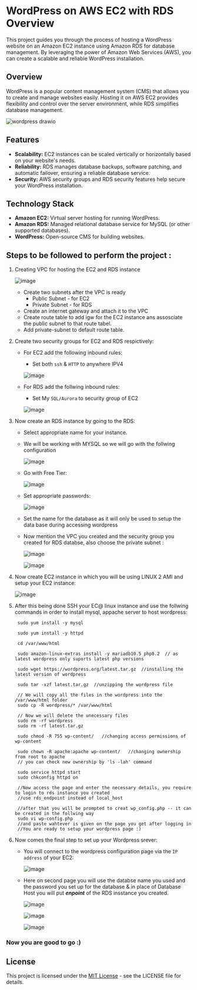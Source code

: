 # WordPress on AWS EC2 with RDS Overview

This project guides you through the process of hosting a WordPress website on an Amazon EC2 instance using Amazon RDS for database management. By leveraging the power of Amazon Web Services (AWS), you can create a scalable and reliable WordPress installation.

## Overview

WordPress is a popular content management system (CMS) that allows you to create and manage websites easily. Hosting it on AWS EC2 provides flexibility and control over the server environment, while RDS simplifies database management.

![wordpress drawio](https://github.com/Divyam-Pandit/AWS-Projects/assets/100858214/989b8361-8635-4009-b97d-3c6479a1cef0)


## Features

* **Scalability:** EC2 instances can be scaled vertically or horizontally based on your website's needs.
* **Reliability:** RDS manages database backups, software patching, and automatic failover, ensuring a reliable database service.
* **Security:** AWS security groups and RDS security features help secure your WordPress installation.

## Technology Stack

* **Amazon EC2:** Virtual server hosting for running WordPress.
* **Amazon RDS:** Managed relational database service for MySQL (or other supported databases).
* **WordPress:** Open-source CMS for building websites.


## Steps to be followed to perform the project :
1. Creating VPC for hosting the EC2 and RDS instance
   
   ![image](https://github.com/Divyam-Pandit/AWS-Projects/assets/100858214/2b5bb30f-5b27-4249-81ff-4365468b3230)
   
   * Create two subnets after the VPC is ready
     * Public Subnet - for EC2
     * Private Subnet - for RDS
   * Create an internet gateway and attach it to the VPC
   * Create route table to add igw for the EC2 instance ans assosciate the public subnet to that route tabel.
   * Add private-subnet to default route table.
2. Create two security groups for EC2 and RDS respictively:
   * For EC2 add the following inbound rules:
     * Set both `ssh` & `HTTP` to anywhere IPV4
       
     ![image](https://github.com/Divyam-Pandit/AWS-Projects/assets/100858214/c9b787be-0813-4fab-99df-0d46346f1ca0)
     
   * For RDS add the follwing inbound rules:
     * Set My `SQL/Aurora` to security group of EC2
       
     ![image](https://github.com/Divyam-Pandit/AWS-Projects/assets/100858214/4062cda1-d74f-438b-9fd6-33f4fb72e45e)

3. Now create an RDS instance by going to the RDS:
   * Select appropriate name for your instance.
   * We will be working with MYSQL so we will go with the follwing configuration
     
     ![image](https://github.com/Divyam-Pandit/AWS-Projects/assets/100858214/d846a633-69a1-4258-88f0-95e00224daaf)

   * Go with Free Tier:
     
     ![image](https://github.com/Divyam-Pandit/AWS-Projects/assets/100858214/5ce147d2-b291-473c-ad72-715ae4a5c504)

   * Set appropriate passwords:
     
     ![image](https://github.com/Divyam-Pandit/AWS-Projects/assets/100858214/ec742a5d-99aa-4591-9699-827766a9a491)

   * Set the name for the database as it will only be used to setup the data base during accessing wordpress
   * Now mention the VPC you created and the security group you created for RDS databse, also choose the private subnet :
     
     ![image](https://github.com/Divyam-Pandit/AWS-Projects/assets/100858214/d524bc94-82af-4b2f-a179-721943ab55ff)

     ![image](https://github.com/Divyam-Pandit/AWS-Projects/assets/100858214/943dd340-a634-4ab0-9a55-d6821a22a38b)

4. Now create EC2 instance in which you will be using LINUX 2 AMI and setup your EC2 instance:

   ![image](https://github.com/Divyam-Pandit/AWS-Projects/assets/100858214/e0eaba37-6647-4160-bae0-cfcb01294ec0)


5. After this being done SSH your EC@ linux instance and use the follwing commands in order to install mysql, appache server to host wordpress:

   ```
    sudo yum install -y mysql

    sudo yum install -y httpd

    cd /var/www/html

    sudo amazon-linux-extras install -y mariadb10.5 php8.2 	// as latest wordpress only suports latest php versions 

    sudo wget https://wordpress.org/latest.tar.gz  //installing the latest version of wordpress 

    sudo tar -xzf latest.tar.gz  //unzipping the wordpress file

    // We will copy all the files in the wordpress into the /var/www/html folder
    sudo cp -R wordpress/* /var/www/html

    // Now we will delete the unecessary files 
    sudo rm -rf wordpress
    sudo rm -rf latest.tar.gz

    sudo chmod -R 755 wp-content/   //changing access permissions of wp-content 

    sudo chown -R apache:apache wp-content/   //changing ownership from root to apache 
    // you can check new ownership by 'ls -lah' command

    sudo service httpd start
    sudo chkconfig httpd on
    
    //Now access the page and enter the necessary details, you require to login to rds instance you created 
    //use rds_endpoint instead of local_host 

    //after that you will be prompted to creat wp_config.php -- it can be created in the follwing way
    sudo vi wp-config.php
    //and paste wahtever is given on the page you get after logging in
    //You are ready to setup your wordpress page :)
    ```
6. Now comes the final step to set up your Wordpress srever:
   * You will connect to the wordpress configuration page via the `IP address` of your EC2:

     ![image](https://github.com/Divyam-Pandit/AWS-Projects/assets/100858214/690255a2-d849-4c06-ab69-e852c90fc5ca)

   * Here on second page you will use the databse name you used and the password you set up for the database & in place of Database Host you will put ***enpoint*** of the RDS insstance you created.
     
     ![image](https://github.com/Divyam-Pandit/AWS-Projects/assets/100858214/13dc39a2-b00e-4895-8e26-62b8cde854e4)

     ![image](https://github.com/Divyam-Pandit/AWS-Projects/assets/100858214/7d649e9b-b28d-4fad-bff1-13b13103af58)

     ![image](https://github.com/Divyam-Pandit/AWS-Projects/assets/100858214/f4203151-79ff-4a1a-a2ec-51e1bf000d8d)

### Now you are good to go :)


 


## License

This project is licensed under the [MIT License](LICENSE) - see the LICENSE file for details.

